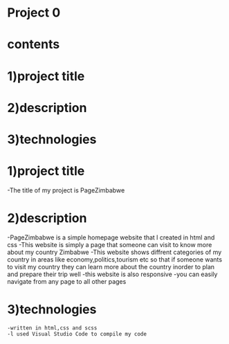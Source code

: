 # Project 0


# contents 
  # 1)project title
  # 2)description
  # 3)technologies



# 1)project title
   -The title of my project is PageZimbabwe

# 2)description
   -PageZimbabwe is a simple homepage website that l created in html and css
   -This website is simply a page that someone can visit to know more about my country Zimbabwe 
   -This website shows diffrent categories of my country in areas like economy,politics,tourism etc so that if someone wants to visit my country they can learn more about the country inorder to plan and prepare their trip well
   -this website is also responsive 
   -you can easily navigate from any page to all other pages

 # 3)technologies
    -written in html,css and scss
    -l used Visual Studio Code to compile my code










